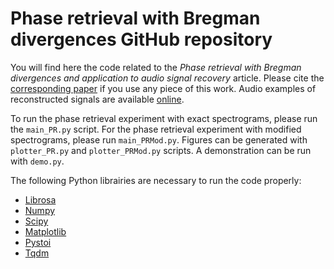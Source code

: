 # Phase retrieval with Bregman divergences GitHub repository
You will find here the code related to the _Phase retrieval with Bregman divergences and application to audio signal recovery_ article. Please cite the [corresponding paper](https://arxiv.org/abs/2010.00392) if you use any piece of this work. Audio examples of reconstructed signals are available [online](https://magronp.github.io/demos/jstsp21.html).

To run the phase retrieval experiment with exact spectrograms, please run the ``main_PR.py`` script. For the phase retrieval experiment with modified spectrograms, please run ``main_PRMod.py``.
Figures can be generated with ``plotter_PR.py`` and ``plotter_PRMod.py`` scripts.
A demonstration can be run with ``demo.py``.

The following Python librairies are necessary to run the code properly:
- [Librosa](https://librosa.org/)
- [Numpy](https://numpy.org/)
- [Scipy](https://www.scipy.org/)
- [Matplotlib](https://matplotlib.org/)
- [Pystoi](https://pypi.org/project/pystoi/)
- [Tqdm](https://github.com/tqdm/tqdm)

